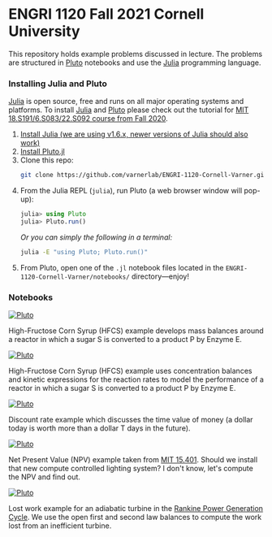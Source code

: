 # ENGRI 1120 Fall 2021 Cornell University 
This repository holds example problems discussed in lecture. The problems are structured in [Pluto](https://github.com/fonsp/Pluto.jl) notebooks and use the [Julia](https://julialang.org) programming language. 

### Installing Julia and Pluto
[Julia](https://julialang.org) is open source, free and runs on all major operating systems and platforms. To install 
[Julia](https://julialang.org) and [Pluto](https://github.com/fonsp/Pluto.jl) please check out the tutorial for 
[MIT 18.S191/6.S083/22.S092 course from Fall 2020](https://computationalthinking.mit.edu/Fall20/installation/).

1. [Install Julia (we are using v1.6.x, newer versions of Julia should also work)](https://julialang.org/downloads/)
1. [Install Pluto.jl](https://github.com/fonsp/Pluto.jl#installation)
1. Clone this repo:
    ```bash
    git clone https://github.com/varnerlab/ENGRI-1120-Cornell-Varner.git
    ```
1. From the Julia REPL (`julia`), run Pluto (a web browser window will pop-up):
    ```julia
    julia> using Pluto
    julia> Pluto.run()
    ```
    _Or you can simply the following in a terminal:_
    ```bash
    julia -E "using Pluto; Pluto.run()"
    ```
1. From Pluto, open one of the `.jl` notebook files located in the `ENGRI-1120-Cornell-Varner/notebooks/` directory—enjoy!

### Notebooks
[![Pluto](https://img.shields.io/badge/ENGRI1120-Mass-brightgreen)](https://htmlview.glitch.me/?https://github.com/varnerlab/ENGRI-1120-Cornell-Varner/blob/main/html/Example-HFCS.jl.html)

High-Fructose Corn Syrup (HFCS) example develops mass balances around a reactor in which a sugar S is converted to a product P by Enzyme E. 

[![Pluto](https://img.shields.io/badge/ENGRI1120-Concentration-brightgreen)](https://htmlview.glitch.me/?https://github.com/varnerlab/ENGRI-1120-Cornell-Varner/blob/main/html/Example-Chip.jl.html)

High-Fructose Corn Syrup (HFCS) example uses concentration balances and kinetic expressions for the reaction rates to model the performance of a reactor in which a sugar S is converted to a product P by Enzyme E. 

[![Pluto](https://img.shields.io/badge/ENGRI1120-Discount-brightgreen)](https://htmlview.glitch.me/?https://github.com/varnerlab/ENGRI-1120-Cornell-Varner/blob/main/html/Example-DiscountRate.jl.html)

Discount rate example which discusses the time value of money (a dollar today is worth more than a dollar T days in the future).

[![Pluto](https://img.shields.io/badge/ENGRI1120-NPV-brightgreen)](https://htmlview.glitch.me/?https://github.com/varnerlab/ENGRI-1120-Cornell-Varner/blob/main/html/Example-NPV.jl.html)

Net Present Value (NPV) example taken from [MIT 15.401](https://ocw.mit.edu/courses/sloan-school-of-management/15-401-finance-theory-i-fall-2008/). Should we install that new compute controlled lighting system? I don't know, let's compute the NPV and find out. 

[![Pluto](https://img.shields.io/badge/ENGRI1120-LostWork-brightgreen)](https://htmlview.glitch.me/?https://github.com/varnerlab/ENGRI-1120-Cornell-Varner/blob/main/html/Example-LostWork-Turbine.jl.html)

Lost work example for an adiabatic turbine in the [Rankine Power Generation Cycle](https://en.wikipedia.org/wiki/Rankine_cycle). 
We use the open first and second law balances to compute the work lost from an inefficient turbine. 



